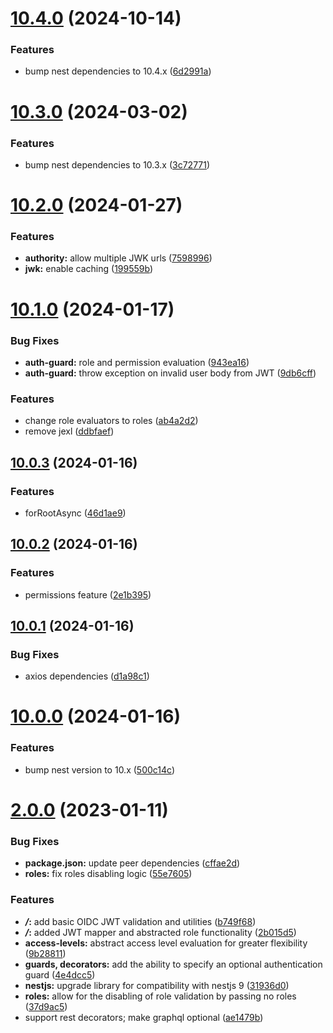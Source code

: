 # [10.4.0](https://github.com/ifjkt/nest-oidc/compare/v10.3.0...v10.4.0) (2024-10-14)


### Features

* bump nest dependencies to 10.4.x ([6d2991a](https://github.com/ifjkt/nest-oidc/commit/6d2991a9508b49f04f85e96f17140412b9824a4f))



# [10.3.0](https://github.com/ifjkt/nest-oidc/compare/v10.2.0...v10.3.0) (2024-03-02)


### Features

* bump nest dependencies to 10.3.x ([3c72771](https://github.com/ifjkt/nest-oidc/commit/3c727716620a44a0d52ff5961ab927030a9c9240))



# [10.2.0](https://github.com/ifjkt/nest-oidc/compare/v10.1.0...v10.2.0) (2024-01-27)


### Features

* **authority:** allow multiple JWK urls ([7598996](https://github.com/ifjkt/nest-oidc/commit/7598996b1109a546d6586bfbd1b9bc1c2d48ede9))
* **jwk:** enable caching ([199559b](https://github.com/ifjkt/nest-oidc/commit/199559be1e311d746b5855cae92925bdad2dd32f))



# [10.1.0](https://github.com/ifjkt/nest-oidc/compare/v10.0.3...v10.1.0) (2024-01-17)


### Bug Fixes

* **auth-guard:** role and permission evaluation ([943ea16](https://github.com/ifjkt/nest-oidc/commit/943ea16f14fe9c990f7cb894c2b2f8fed2ccd8e4))
* **auth-guard:** throw exception on invalid user body from JWT ([9db6cff](https://github.com/ifjkt/nest-oidc/commit/9db6cff5481b14b86a3d3d6a4f37818eb7857056))


### Features

* change role evaluators to roles ([ab4a2d2](https://github.com/ifjkt/nest-oidc/commit/ab4a2d24f4574cb9fec1ecd6b0a0a792340b66f9))
* remove jexl ([ddbfaef](https://github.com/ifjkt/nest-oidc/commit/ddbfaef8eaf5a4cf6bce1905071f9ecd31268f8f))



## [10.0.3](https://github.com/ifjkt/nest-oidc/compare/v10.0.2...v10.0.3) (2024-01-16)


### Features

* forRootAsync ([46d1ae9](https://github.com/ifjkt/nest-oidc/commit/46d1ae9cf4339a251f56a3aeddba89f2ddb0bdc8))



## [10.0.2](https://github.com/ifjkt/nest-oidc/compare/10.0.1...v10.0.2) (2024-01-16)


### Features

* permissions feature ([2e1b395](https://github.com/ifjkt/nest-oidc/commit/2e1b395751ebf1320cb3a3a209694edae6e2be8a))



## [10.0.1](https://github.com/ifjkt/nest-oidc/compare/10.0.0...10.0.1) (2024-01-16)


### Bug Fixes

* axios dependencies ([d1a98c1](https://github.com/ifjkt/nest-oidc/commit/d1a98c10f0b4c045885fa103809c9998d5f1507d))



# [10.0.0](https://github.com/ifjkt/nest-oidc/compare/2.0.0...10.0.0) (2024-01-16)


### Features

* bump nest version to 10.x ([500c14c](https://github.com/ifjkt/nest-oidc/commit/500c14c819ef7448766abd28f31ad5b0e9db0a63))



# [2.0.0](https://github.com/ifjkt/nest-oidc/compare/b749f68d48291c236961be5ff0eb36d61b5a081e...2.0.0) (2023-01-11)


### Bug Fixes

* **package.json:** update peer dependencies ([cffae2d](https://github.com/ifjkt/nest-oidc/commit/cffae2d9eb202b8e5598de487c62fdaa1f5dee6c))
* **roles:** fix roles disabling logic ([55e7605](https://github.com/ifjkt/nest-oidc/commit/55e76054cc3e11c8a8d14e82cfd6f442d655ac3f))


### Features

* ***/*:** add basic OIDC JWT validation and utilities ([b749f68](https://github.com/ifjkt/nest-oidc/commit/b749f68d48291c236961be5ff0eb36d61b5a081e))
* ***/*:** added JWT mapper and abstracted role functionality ([2b015d5](https://github.com/ifjkt/nest-oidc/commit/2b015d5ccb5b64367d6c5e0c8f23496f56dc7a2c))
* **access-levels:** abstract access level evaluation for greater flexibility ([9b28811](https://github.com/ifjkt/nest-oidc/commit/9b28811120a4bfa5fb2b952baf2ebdee4b1de299))
* **guards, decorators:** add the ability to specify an optional authentication guard ([4e4dcc5](https://github.com/ifjkt/nest-oidc/commit/4e4dcc586c4209570596e67506351c0fdc07ccc5))
* **nestjs:** upgrade library for compatibility with nestjs 9 ([31936d0](https://github.com/ifjkt/nest-oidc/commit/31936d0a5cef3054b0f996116213490bf9d16879))
* **roles:** allow for the disabling of role validation by passing no roles ([37d9ac5](https://github.com/ifjkt/nest-oidc/commit/37d9ac5265a1e5eb2c6a9fecc5c0658d1a21a6db))
* support rest decorators; make graphql optional ([ae1479b](https://github.com/ifjkt/nest-oidc/commit/ae1479b643f14a1f115e56d21aa9c8fa40656d02))




